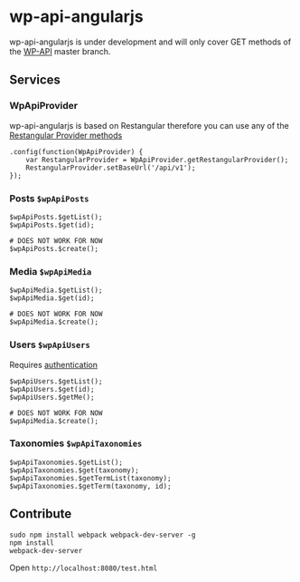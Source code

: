 wp-api-angularjs
================

wp-api-angularjs is under development and will only cover GET methods of the [WP-API](https://github.com/WP-API/WP-API) master branch.

## Services

### WpApiProvider

wp-api-angularjs is based on Restangular therefore you can use any of the [Restangular Provider methods](https://github.com/mgonto/restangular/tree/1.4.0#configuring-in-the-config)

```
.config(function(WpApiProvider) {
    var RestangularProvider = WpApiProvider.getRestangularProvider();
    RestangularProvider.setBaseUrl('/api/v1');
});
```

### Posts ```$wpApiPosts```

```
$wpApiPosts.$getList();
$wpApiPosts.$get(id);

# DOES NOT WORK FOR NOW
$wpApiPosts.$create();
```

### Media ```$wpApiMedia```

```
$wpApiMedia.$getList();
$wpApiMedia.$get(id);

# DOES NOT WORK FOR NOW
$wpApiMedia.$create();
```

### Users ```$wpApiUsers```

Requires [authentication](http://wp-api.org/guides/authentication.html)

```
$wpApiUsers.$getList();
$wpApiUsers.$get(id);
$wpApiUsers.$getMe();

# DOES NOT WORK FOR NOW
$wpApiMedia.$create();
```

### Taxonomies ```$wpApiTaxonomies```

```
$wpApiTaxonomies.$getList();
$wpApiTaxonomies.$get(taxonomy);
$wpApiTaxonomies.$getTermList(taxonomy);
$wpApiTaxonomies.$getTerm(taxonomy, id);
```

## Contribute

```
sudo npm install webpack webpack-dev-server -g
npm install
webpack-dev-server
```

Open ```http://localhost:8080/test.html```
